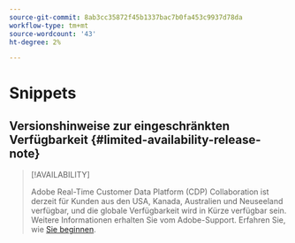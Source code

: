 ```yaml
---
source-git-commit: 8ab3cc35872f45b1337bac7b0fa453c9937d78da
workflow-type: tm+mt
source-wordcount: '43'
ht-degree: 2%

---
```

# Snippets

## Versionshinweise zur eingeschränkten Verfügbarkeit {#limited-availability-release-note}

>[!AVAILABILITY]
>
>Adobe Real-Time Customer Data Platform (CDP) Collaboration ist derzeit für Kunden aus den USA, Kanada, Australien und Neuseeland verfügbar, und die globale Verfügbarkeit wird in Kürze verfügbar sein. Weitere Informationen erhalten Sie vom Adobe-Support. Erfahren Sie, wie [Sie beginnen](/help/guide/home.md#get-started).



